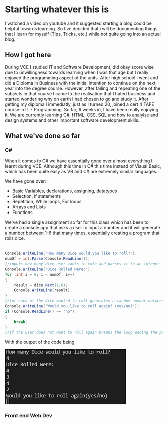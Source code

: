 # Starting whatever this is

I watched a video on youtube and it suggested starting a blog could be helpful towards learning. So I've decided that i will be documenting things that I learn for myself (Tips, Tricks, etc.) while not quite going into an actual blog.

## How I got here

During VCE I studied IT and Software Development, did okay score wise due to unwillingness towards learning when I was that age but I really enjoyed the programming aspect of the units. After high school I went and did a Diploma in Business with the initial intention to continue on the next year into the degree course. However, after failing and repeating one of the subjects in that course I came to the realisation that I hated business and started wondering why on earth I had chosen to go and study it. After getting my diploma I immediatly, just as I turned 20, joined a cert 4 TAFE course in IT - Programming. So far, 6 weeks in, I have been really enjoying it. We are currently learning C#, HTML, CSS, SQL and how to analyise and design systems and other important software development skills.

## What we've done so far

### C#
When it comes to C# we have essentially gone over almost everything I learnt during VCE. Although this time in C# this time instead of Visual Basic, which has been quite easy as VB and C# are extremely similar languages.

We have gone over:
- Basic Variables, declarations, assigning, datatypes
- Selection, if statements
- Repetition, While loops, For loops
- Arrays and Lists
- Functions

We've had a single assignment so far for this class which has been to create a console app that asks a user to input a number and it will generate a number between 1-6 that many times, essentially creating a program that rolls dice.
```c#

Console.WriteLine("How many Dice would you like to roll?");
numOf = int.Parse(Console.ReadLine());
//inputs how many dice user wants to role and parses it to an integer
Console.WriteLine("Dice Rolled were:");
for (int i = 0; i < numOf; i++)
{
    result = dice.Next(1,6);
    Console.WriteLine(result);
}
//for each of the dice wanted to roll generates a random number between 1 and 6 and prints it
Console.WriteLine("Would you like to roll again? (yes/no)");
if (Console.ReadLine() == "no")
{
    break;
}
//if the user does not want to roll again breaks the loop ending the program, if not loops back to the start.

```

With the output of the code being

![Code output image](./assets/output.png)

### Front end Web Dev